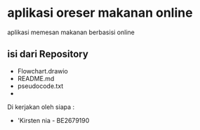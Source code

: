 # aplikasi oreser makanan online 

 aplikasi memesan makanan berbasisi online


 ## isi dari Repository 
 - Flowchart.drawio
 - README.md 
 - pseudocode.txt
 -  

 Di kerjakan oleh siapa :
 - 'Kirsten nia - BE2679190
